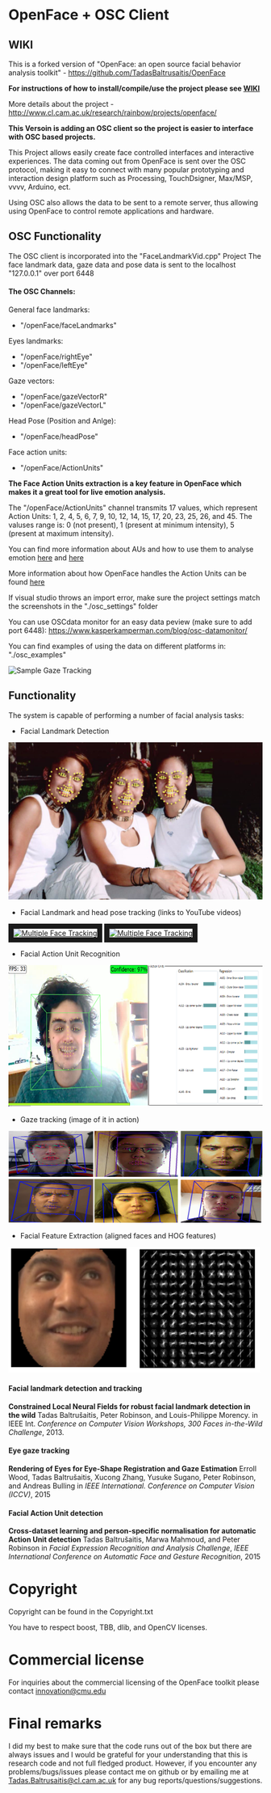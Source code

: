 # OpenFace + OSC Client

## WIKI
This is a forked version of "OpenFace: an open source facial behavior analysis toolkit" - https://github.com/TadasBaltrusaitis/OpenFace

**For instructions of how to install/compile/use the project please see [WIKI](https://github.com/TadasBaltrusaitis/OpenFace/wiki)**

More details about the project - http://www.cl.cam.ac.uk/research/rainbow/projects/openface/

**This Versoin is adding an OSC client so the project is easier to interface with OSC based projects.**

This Project allows easily create face controlled interfaces and interactive experiences. The data coming out from OpenFace is sent over the OSC protocol, making it easy to connect with many popular prototyping and interaction design platform such as Processing, TouchDsigner, Max/MSP, vvvv, Arduino, ect.

Using OSC also allows the data to be sent to a remote server, thus allowing using OpenFace to control remote applications and hardware.

## OSC Functionality

The OSC client is incorporated into the "FaceLandmarkVid.cpp" Project
The face landmark data, gaze data and pose data is sent to the localhost "127.0.0.1"
over port 6448

#### The OSC Channels:

General face landmarks:
- "/openFace/faceLandmarks"

Eyes landmarks:
- "/openFace/rightEye"
- "/openFace/leftEye"

Gaze vectors:
- "/openFace/gazeVectorR"
- "/openFace/gazeVectorL"

Head Pose (Position and Anlge):
- "/openFace/headPose"

Face action units:
- "/openFace/ActionUnits"

**The Face Action Units extraction is a key feature in OpenFace which makes it a great tool for live emotion analysis.**

The "/openFace/ActionUnits" channel transmits 17 values, which represent Action Units:  1, 2, 4, 5, 6, 7, 9, 10, 12, 14, 15, 17, 20, 23, 25, 26, and 45. 
The valuses range is: 0 (not present), 1 (present at minimum intensity), 5 (present at maximum intensity).

You can find more information about AUs and how to use them to analyse emotion <a href="https://en.wikipedia.org/wiki/Facial_Action_Coding_System">here</a> and <a href="https://www.cs.cmu.edu/%7Eface/facs.htm">here</a>

More information about how OpenFace handles the Action Units can be found <a href="https://github.com/TadasBaltrusaitis/OpenFace/wiki/Action-Units">here </a>

If visual studio throws an import error, make sure the project settings match the screenshots in the "./osc_settings" folder

You can use OSCdata monitor for an easy data peview (make sure to add port 6448): https://www.kasperkamperman.com/blog/osc-datamonitor/

You can find examples of using the data on different platforms in: "./osc_examples"

![Sample Gaze Tracking](https://github.com/yurikleb/OpenFace/blob/master/imgs/GazeTracking.gif)

## Functionality

The system is capable of performing a number of facial analysis tasks:

- Facial Landmark Detection

![Sample facial landmark detection image](https://github.com/TadasBaltrusaitis/OpenFace/blob/master/imgs/multi_face_img.png)

- Facial Landmark and head pose tracking (links to YouTube videos)

<a href="https://www.youtube.com/watch?v=V7rV0uy7heQ" target="_blank"><img src="http://img.youtube.com/vi/V7rV0uy7heQ/0.jpg" alt="Multiple Face Tracking" width="240" height="180" border="10" /></a>
<a href="https://www.youtube.com/watch?v=vYOa8Pif5lY" target="_blank"><img src="http://img.youtube.com/vi/vYOa8Pif5lY/0.jpg" alt="Multiple Face Tracking" width="240" height="180" border="10" /></a>

- Facial Action Unit Recognition

<img src="https://github.com/TadasBaltrusaitis/OpenFace/blob/master/imgs/au_sample.png" height="280" width="600" >

- Gaze tracking (image of it in action)

<img src="https://github.com/TadasBaltrusaitis/OpenFace/blob/master/imgs/gaze_ex.png" height="182" width="600" >

- Facial Feature Extraction (aligned faces and HOG features)

![Sample aligned face and HOG image](https://github.com/TadasBaltrusaitis/OpenFace/blob/master/imgs/appearance.png)

#### Facial landmark detection and tracking

**Constrained Local Neural Fields for robust facial landmark detection in the wild**
Tadas Baltrušaitis, Peter Robinson, and Louis-Philippe Morency. 
in IEEE Int. *Conference on Computer Vision Workshops, 300 Faces in-the-Wild Challenge*, 2013.  

#### Eye gaze tracking

**Rendering of Eyes for Eye-Shape Registration and Gaze Estimation**
Erroll Wood, Tadas Baltrušaitis, Xucong Zhang, Yusuke Sugano, Peter Robinson, and Andreas Bulling 
in *IEEE International. Conference on Computer Vision (ICCV)*,  2015 

#### Facial Action Unit detection

**Cross-dataset learning and person-specific normalisation for automatic Action Unit detection**
Tadas Baltrušaitis, Marwa Mahmoud, and Peter Robinson 
in *Facial Expression Recognition and Analysis Challenge*, 
*IEEE International Conference on Automatic Face and Gesture Recognition*, 2015 

# Copyright

Copyright can be found in the Copyright.txt

You have to respect boost, TBB, dlib, and OpenCV licenses.

# Commercial license

For inquiries about the commercial licensing of the OpenFace toolkit please contact innovation@cmu.edu

# Final remarks

I did my best to make sure that the code runs out of the box but there are always issues and I would be grateful for your understanding that this is research code and not full fledged product. However, if you encounter any problems/bugs/issues please contact me on github or by emailing me at Tadas.Baltrusaitis@cl.cam.ac.uk for any bug reports/questions/suggestions. 

